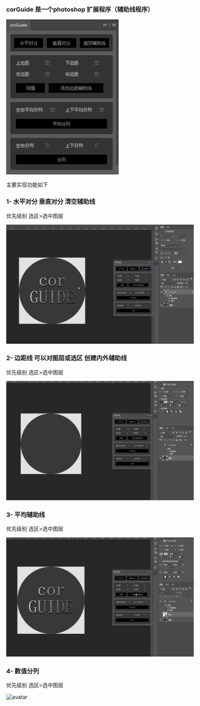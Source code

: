 ### corGuide 是一个photoshop 扩展程序（辅助线程序）

![avatar](./Screenshots/1.png)

主要实现功能如下
### 1- 水平对分 垂直对分 清空辅助线

优先级别 选区>选中图层

![avatar](./Screenshots/1.gif)

### 2- 边距线 可以对图层或选区 创建内外辅助线

优先级别 选区>选中图层

![avatar](./Screenshots/2.gif)

### 3- 平均辅助线 

优先级别 选区>选中图层

![avatar](./Screenshots/3.gif)

### 4- 数值分列 

优先级别 选区>选中图层

![avatar](./Screenshots/4.gif)
